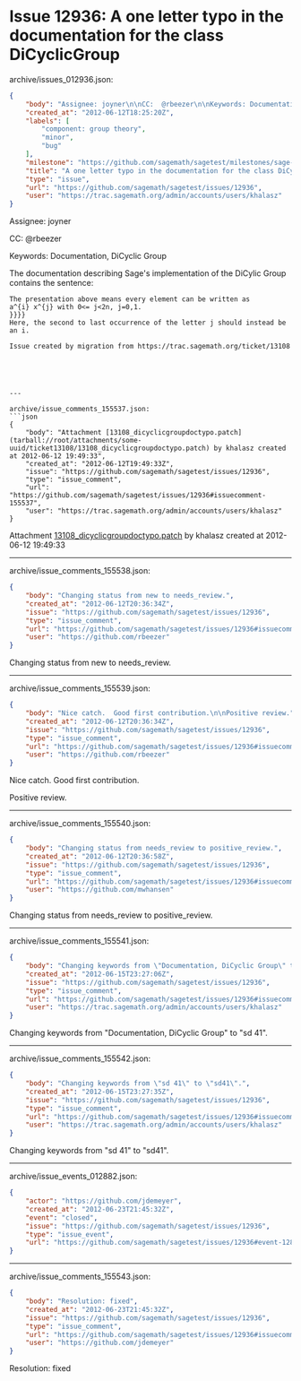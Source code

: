 # Issue 12936: A one letter typo in the documentation for the class DiCyclicGroup

archive/issues_012936.json:
```json
{
    "body": "Assignee: joyner\n\nCC:  @rbeezer\n\nKeywords: Documentation, DiCyclic Group\n\nThe documentation describing Sage's implementation of the DiCylic Group contains the sentence:\n\n```\nThe presentation above means every element can be written as\na^{i} x^{j} with 0<= j<2n, j=0,1. \n}}}}\nHere, the second to last occurrence of the letter j should instead be an i.\n\nIssue created by migration from https://trac.sagemath.org/ticket/13108\n\n",
    "created_at": "2012-06-12T18:25:20Z",
    "labels": [
        "component: group theory",
        "minor",
        "bug"
    ],
    "milestone": "https://github.com/sagemath/sagetest/milestones/sage-5.1",
    "title": "A one letter typo in the documentation for the class DiCyclicGroup",
    "type": "issue",
    "url": "https://github.com/sagemath/sagetest/issues/12936",
    "user": "https://trac.sagemath.org/admin/accounts/users/khalasz"
}
```
Assignee: joyner

CC:  @rbeezer

Keywords: Documentation, DiCyclic Group

The documentation describing Sage's implementation of the DiCylic Group contains the sentence:

```
The presentation above means every element can be written as
a^{i} x^{j} with 0<= j<2n, j=0,1. 
}}}}
Here, the second to last occurrence of the letter j should instead be an i.

Issue created by migration from https://trac.sagemath.org/ticket/13108





---

archive/issue_comments_155537.json:
```json
{
    "body": "Attachment [13108_dicyclicgroupdoctypo.patch](tarball://root/attachments/some-uuid/ticket13108/13108_dicyclicgroupdoctypo.patch) by khalasz created at 2012-06-12 19:49:33",
    "created_at": "2012-06-12T19:49:33Z",
    "issue": "https://github.com/sagemath/sagetest/issues/12936",
    "type": "issue_comment",
    "url": "https://github.com/sagemath/sagetest/issues/12936#issuecomment-155537",
    "user": "https://trac.sagemath.org/admin/accounts/users/khalasz"
}
```

Attachment [13108_dicyclicgroupdoctypo.patch](tarball://root/attachments/some-uuid/ticket13108/13108_dicyclicgroupdoctypo.patch) by khalasz created at 2012-06-12 19:49:33



---

archive/issue_comments_155538.json:
```json
{
    "body": "Changing status from new to needs_review.",
    "created_at": "2012-06-12T20:36:34Z",
    "issue": "https://github.com/sagemath/sagetest/issues/12936",
    "type": "issue_comment",
    "url": "https://github.com/sagemath/sagetest/issues/12936#issuecomment-155538",
    "user": "https://github.com/rbeezer"
}
```

Changing status from new to needs_review.



---

archive/issue_comments_155539.json:
```json
{
    "body": "Nice catch.  Good first contribution.\n\nPositive review.",
    "created_at": "2012-06-12T20:36:34Z",
    "issue": "https://github.com/sagemath/sagetest/issues/12936",
    "type": "issue_comment",
    "url": "https://github.com/sagemath/sagetest/issues/12936#issuecomment-155539",
    "user": "https://github.com/rbeezer"
}
```

Nice catch.  Good first contribution.

Positive review.



---

archive/issue_comments_155540.json:
```json
{
    "body": "Changing status from needs_review to positive_review.",
    "created_at": "2012-06-12T20:36:58Z",
    "issue": "https://github.com/sagemath/sagetest/issues/12936",
    "type": "issue_comment",
    "url": "https://github.com/sagemath/sagetest/issues/12936#issuecomment-155540",
    "user": "https://github.com/mwhansen"
}
```

Changing status from needs_review to positive_review.



---

archive/issue_comments_155541.json:
```json
{
    "body": "Changing keywords from \"Documentation, DiCyclic Group\" to \"sd 41\".",
    "created_at": "2012-06-15T23:27:06Z",
    "issue": "https://github.com/sagemath/sagetest/issues/12936",
    "type": "issue_comment",
    "url": "https://github.com/sagemath/sagetest/issues/12936#issuecomment-155541",
    "user": "https://trac.sagemath.org/admin/accounts/users/khalasz"
}
```

Changing keywords from "Documentation, DiCyclic Group" to "sd 41".



---

archive/issue_comments_155542.json:
```json
{
    "body": "Changing keywords from \"sd 41\" to \"sd41\".",
    "created_at": "2012-06-15T23:27:35Z",
    "issue": "https://github.com/sagemath/sagetest/issues/12936",
    "type": "issue_comment",
    "url": "https://github.com/sagemath/sagetest/issues/12936#issuecomment-155542",
    "user": "https://trac.sagemath.org/admin/accounts/users/khalasz"
}
```

Changing keywords from "sd 41" to "sd41".



---

archive/issue_events_012882.json:
```json
{
    "actor": "https://github.com/jdemeyer",
    "created_at": "2012-06-23T21:45:32Z",
    "event": "closed",
    "issue": "https://github.com/sagemath/sagetest/issues/12936",
    "type": "issue_event",
    "url": "https://github.com/sagemath/sagetest/issues/12936#event-12882"
}
```



---

archive/issue_comments_155543.json:
```json
{
    "body": "Resolution: fixed",
    "created_at": "2012-06-23T21:45:32Z",
    "issue": "https://github.com/sagemath/sagetest/issues/12936",
    "type": "issue_comment",
    "url": "https://github.com/sagemath/sagetest/issues/12936#issuecomment-155543",
    "user": "https://github.com/jdemeyer"
}
```

Resolution: fixed
